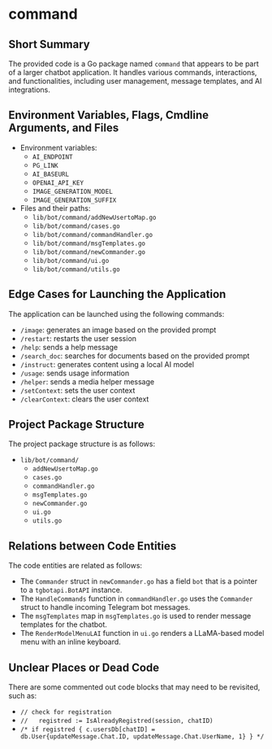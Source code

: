 # command
## Short Summary
The provided code is a Go package named `command` that appears to be part of a larger chatbot application. It handles various commands, interactions, and functionalities, including user management, message templates, and AI integrations.

## Environment Variables, Flags, Cmdline Arguments, and Files
* Environment variables:
	+ `AI_ENDPOINT`
	+ `PG_LINK`
	+ `AI_BASEURL`
	+ `OPENAI_API_KEY`
	+ `IMAGE_GENERATION_MODEL`
	+ `IMAGE_GENERATION_SUFFIX`
* Files and their paths:
	+ `lib/bot/command/addNewUsertoMap.go`
	+ `lib/bot/command/cases.go`
	+ `lib/bot/command/commandHandler.go`
	+ `lib/bot/command/msgTemplates.go`
	+ `lib/bot/command/newCommander.go`
	+ `lib/bot/command/ui.go`
	+ `lib/bot/command/utils.go`

## Edge Cases for Launching the Application
The application can be launched using the following commands:
* `/image`: generates an image based on the provided prompt
* `/restart`: restarts the user session
* `/help`: sends a help message
* `/search_doc`: searches for documents based on the provided prompt
* `/instruct`: generates content using a local AI model
* `/usage`: sends usage information
* `/helper`: sends a media helper message
* `/setContext`: sets the user context
* `/clearContext`: clears the user context

## Project Package Structure
The project package structure is as follows:
* `lib/bot/command/`
	+ `addNewUsertoMap.go`
	+ `cases.go`
	+ `commandHandler.go`
	+ `msgTemplates.go`
	+ `newCommander.go`
	+ `ui.go`
	+ `utils.go`

## Relations between Code Entities
The code entities are related as follows:
* The `Commander` struct in `newCommander.go` has a field `bot` that is a pointer to a `tgbotapi.BotAPI` instance.
* The `HandleCommands` function in `commandHandler.go` uses the `Commander` struct to handle incoming Telegram bot messages.
* The `msgTemplates` map in `msgTemplates.go` is used to render message templates for the chatbot.
* The `RenderModelMenuLAI` function in `ui.go` renders a LLaMA-based model menu with an inline keyboard.

## Unclear Places or Dead Code
There are some commented out code blocks that may need to be revisited, such as:
* `// check for registration`
* `//	registred := IsAlreadyRegistred(session, chatID)`
* `/*
		if registred {
			c.usersDb[chatID] = db.User{updateMessage.Chat.ID, updateMessage.Chat.UserName, 1}
		}
	*/`

